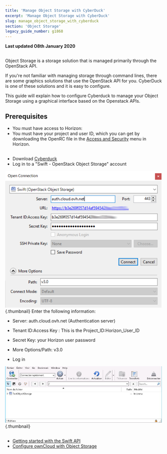 ```yaml
---
title: 'Manage Object Storage with CyberDuck'
excerpt: 'Manage Object Storage with CyberDuck'
slug: manage_object_storage_with_cyberduck
section: 'Object Storage'
legacy_guide_number: g1868
---
```


**Last updated O8th January 2020**

## 
Object Storage is a storage solution that is managed primarily through the OpenStack API.

If you're not familiar with managing storage through command lines, there are some graphics solutions that use the OpenStack API for you. CyberDuck is one of these solutions and it is easy to configure. 

This guide will explain how to configure Cyberduck to manage your Object Storage using a graphical interface based on the Openstack APIs.


## Prerequisites

- You must have access to Horizon: []({legacy}1773)
- You must have your project and user ID, which you can get by downloading the OpenRC file in the [Access and Security]({legacy}1774) menu in Horizon.




## 

- Download [Cyberduck](https://cyberduck.io/)
- Log in to a "Swift - OpenStack Object Storage" account



![objectstorage-cyberduck](images/v3.0.png){.thumbnail}
Enter the following information:

- Server: auth.cloud.ovh.net (Authentication server)
- Tenant ID:Access Key : This is the Project_ID:Horizon_User_ID
- Secret Key: your Horizon user password
- More Options/Path: v3.0



- Log in



![objectstorage-cyberduck](images/img_2756.jpg){.thumbnail}


## 

- [Getting started with the Swift API]({legacy}1916)
- [Configure ownCloud with Object Storage]({legacy}2000)




## 
 

